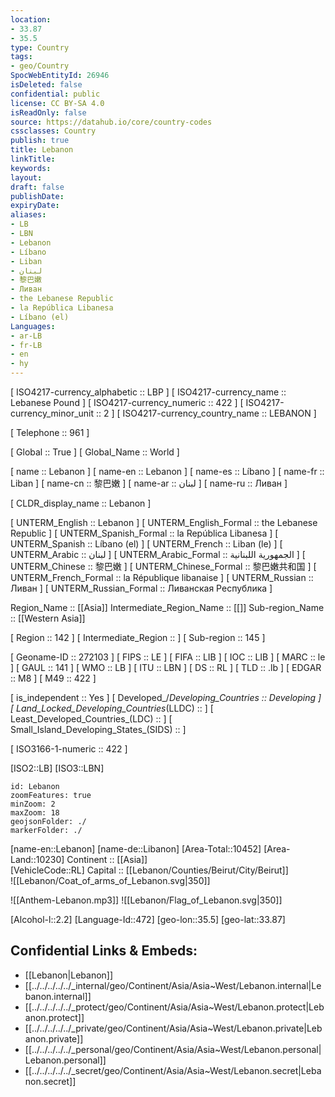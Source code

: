 ```yaml
---
location:
- 33.87
- 35.5
type: Country
tags:
- geo/Country
SpocWebEntityId: 26946
isDeleted: false
confidential: public
license: CC BY-SA 4.0
isReadOnly: false
source: https://datahub.io/core/country-codes
cssclasses: Country
publish: true
title: Lebanon
linkTitle: 
keywords: 
layout: 
draft: false
publishDate: 
expiryDate: 
aliases:
- LB
- LBN
- Lebanon
- Líbano
- Liban
- لبنان
- 黎巴嫩
- Ливан
- the Lebanese Republic
- la República Libanesa
- Líbano (el)
Languages:
- ar-LB
- fr-LB
- en
- hy
---
```



[	ISO4217-currency_alphabetic	 :: LBP ] 
[	ISO4217-currency_name	 :: Lebanese Pound ] 
[	ISO4217-currency_numeric	 :: 422 ] 
[	ISO4217-currency_minor_unit	 :: 2 ] 
[	ISO4217-currency_country_name	 :: LEBANON ] 

[	Telephone	 :: 961 ] 

[	Global	 :: True ] 
[	Global_Name	 :: World ] 

[	name	 :: Lebanon ] 
[	name-en	 :: Lebanon ] 
[	name-es	 :: Líbano ] 
[	name-fr	 :: Liban ] 
[	name-cn	 :: 黎巴嫩 ] 
[	name-ar	 :: لبنان ] 
[	name-ru	 :: Ливан ] 

[	CLDR_display_name	 :: Lebanon ] 

[	UNTERM_English	 :: Lebanon ] 
[	UNTERM_English_Formal	 :: the Lebanese Republic ] 
[	UNTERM_Spanish_Formal	 :: la República Libanesa ] 
[	UNTERM_Spanish	 :: Líbano (el) ] 
[	UNTERM_French	 :: Liban (le) ] 
[	UNTERM_Arabic	 :: لبنان ] 
[	UNTERM_Arabic_Formal	 :: الجمهورية اللبنانية ] 
[	UNTERM_Chinese	 :: 黎巴嫩 ] 
[	UNTERM_Chinese_Formal	 :: 黎巴嫩共和国 ] 
[	UNTERM_French_Formal	 :: la République libanaise ] 
[	UNTERM_Russian	 :: Ливан ] 
[	UNTERM_Russian_Formal	 :: Ливанская Республика ] 

Region_Name ::  [[Asia]] 
Intermediate_Region_Name ::  [[]] 
Sub-region_Name ::  [[Western Asia]] 

[	Region	 :: 142 ] 
[	Intermediate_Region	 ::  ] 
[	Sub-region	 :: 145 ] 

[	Geoname-ID	 :: 272103 ] 
[	FIPS	 :: LE ] 
[	FIFA	 :: LIB ] 
[	IOC	 :: LIB ] 
[	MARC	 :: le ] 
[	GAUL	 :: 141 ] 
[	WMO	 :: LB ] 
[	ITU	 :: LBN ] 
[	DS	 :: RL ] 
[	TLD	 :: .lb ] 
[	EDGAR	 :: M8 ] 
[	M49	 :: 422 ] 

[	is_independent	 :: Yes ] 
[	Developed_/_Developing_Countries	 :: Developing ] 
[	Land_Locked_Developing_Countries_(LLDC)	 ::  ] 
[	Least_Developed_Countries_(LDC)	 ::  ] 
[	Small_Island_Developing_States_(SIDS)	 ::  ] 

[	ISO3166-1-numeric	 :: 422 ] 



[ISO2::LB] 
[ISO3::LBN] 
```leaflet
id: Lebanon
zoomFeatures: true 
minZoom: 2 
maxZoom: 18
geojsonFolder: ./
markerFolder: ./
```

[name-en::Lebanon] 
[name-de::Libanon] 
[Area-Total::10452] 
[Area-Land::10230] 
Continent :: [[Asia]]  
[VehicleCode::RL] 
Capital :: [[Lebanon/Counties/Beirut/City/Beirut]]  
![[Lebanon/Coat_of_arms_of_Lebanon.svg|350]]  

![[Anthem-Lebanon.mp3]] 
![[Lebanon/Flag_of_Lebanon.svg|350]]  

[Alcohol-l::2.2] 
[Language-Id::472] 
[geo-lon::35.5] 
[geo-lat::33.87] 



## Confidential Links & Embeds: 
- [[Lebanon|Lebanon]]  
- [[../../../../../_internal/geo/Continent/Asia/Asia~West/Lebanon.internal|Lebanon.internal]]  
- [[../../../../../_protect/geo/Continent/Asia/Asia~West/Lebanon.protect|Lebanon.protect]] 
- [[../../../../../_private/geo/Continent/Asia/Asia~West/Lebanon.private|Lebanon.private]] 
- [[../../../../../_personal/geo/Continent/Asia/Asia~West/Lebanon.personal|Lebanon.personal]] 
- [[../../../../../_secret/geo/Continent/Asia/Asia~West/Lebanon.secret|Lebanon.secret]] 
